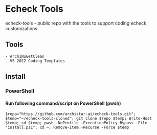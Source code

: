 # Echeck Tools
echeck-tools - public repo with the tools to support coding echeck customizations

## Tools
```
- ArchiNuGetClean
- VS 2022 Coding Templates
```

## Install

### PowerShell

#### Run following command/script on PowerShell (pwsh)
```
$repo="https://github.com/archistar-ai/echeck-tools.git"; $temp="~/echeck-tools-cloned"; git clone $repo $temp; Write-Host $temp; cd $temp; pwsh -NoProfile -ExecutionPolicy Bypass -File "install.ps1"; cd ~; Remove-Item -Recurse -Force $temp
```
